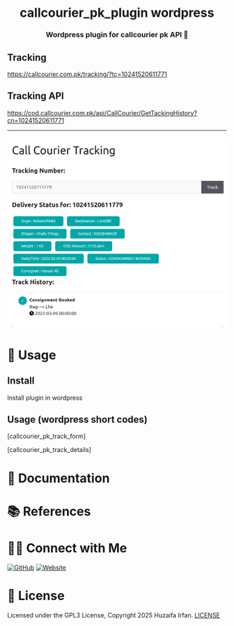 
<div align="center">
  <h1>callcourier_pk_plugin wordpress</h1>
  <p><h3 align="center">Wordpress plugin for callcourier pk API 🚀</h3></p>
</div>

## Tracking
https://callcourier.com.pk/tracking/?tc=10241520611771

## Tracking API
https://cod.callcourier.com.pk/api/CallCourier/GetTackingHistory?cn=10241520611771


<hr>


![cover](cover.png)


# 🚀 Usage
## Install

Install plugin in wordpress

## Usage (wordpress short codes)

[callcourier_pk_track_form]

[callcourier_pk_track_details]



# 📝 Documentation

# 📚 References


# 🤝🏻 Connect with Me

[![GitHub](https://img.shields.io/badge/Github-%23222.svg?style=for-the-badge&logo=github&logoColor=white)](https://github.com/HuzaifaIrfan/)
[![Website](https://img.shields.io/badge/Website-%23222.svg?style=for-the-badge&logo=google-chrome&logoColor==%234285F4)](https://www.huzaifairfan.com)

# 📜 License

Licensed under the GPL3 License, Copyright 2025 Huzaifa Irfan. [LICENSE](LICENSE)
